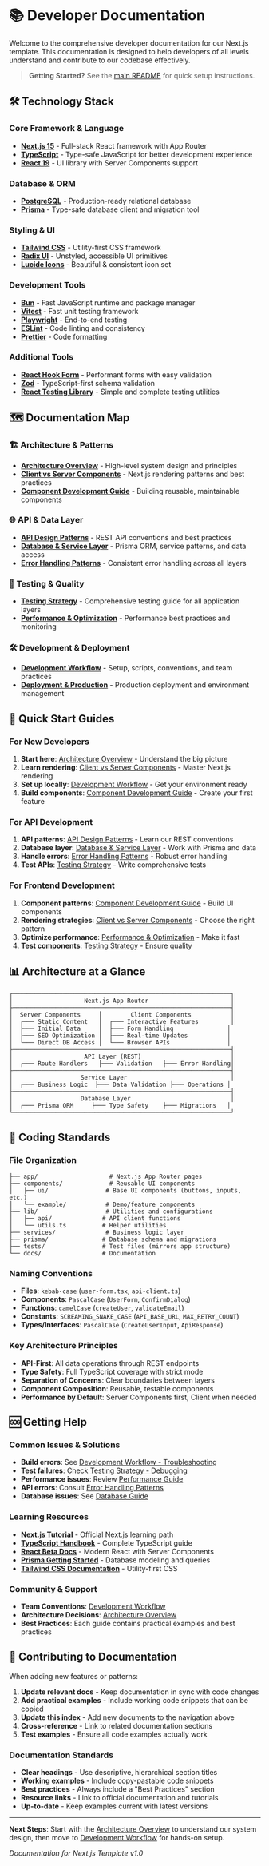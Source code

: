 # 📚 Developer Documentation

Welcome to the comprehensive developer documentation for our Next.js template. This documentation is designed to help developers of all levels understand and contribute to our codebase effectively.

> **Getting Started?** See the [main README](../README.md) for quick setup instructions.

## 🛠️ Technology Stack

### **Core Framework & Language**

- **[Next.js 15](https://nextjs.org/docs)** - Full-stack React framework with App Router
- **[TypeScript](https://www.typescriptlang.org/docs/)** - Type-safe JavaScript for better development experience
- **[React 19](https://react.dev/learn)** - UI library with Server Components support

### **Database & ORM**

- **[PostgreSQL](https://www.postgresql.org/docs/)** - Production-ready relational database
- **[Prisma](https://www.prisma.io/docs)** - Type-safe database client and migration tool

### **Styling & UI**

- **[Tailwind CSS](https://tailwindcss.com/docs)** - Utility-first CSS framework
- **[Radix UI](https://www.radix-ui.com/primitives)** - Unstyled, accessible UI primitives
- **[Lucide Icons](https://lucide.dev/)** - Beautiful & consistent icon set

### **Development Tools**

- **[Bun](https://bun.sh/docs)** - Fast JavaScript runtime and package manager
- **[Vitest](https://vitest.dev/)** - Fast unit testing framework
- **[Playwright](https://playwright.dev/)** - End-to-end testing
- **[ESLint](https://eslint.org/docs/latest/)** - Code linting and consistency
- **[Prettier](https://prettier.io/docs/en/)** - Code formatting

### **Additional Tools**

- **[React Hook Form](https://react-hook-form.com/get-started)** - Performant forms with easy validation
- **[Zod](https://zod.dev/)** - TypeScript-first schema validation
- **[React Testing Library](https://testing-library.com/docs/react-testing-library/intro/)** - Simple and complete testing utilities

## 🗺️ Documentation Map

### 🏗️ **Architecture & Patterns**

- **[Architecture Overview](./architecture/OVERVIEW.md)** - High-level system design and principles
- **[Client vs Server Components](./architecture/RENDERING_PATTERNS.md)** - Next.js rendering patterns and best practices
- **[Component Development Guide](./components/DEVELOPMENT_GUIDE.md)** - Building reusable, maintainable components

### 🌐 **API & Data Layer**

- **[API Design Patterns](./api/DESIGN_PATTERNS.md)** - REST API conventions and best practices
- **[Database & Service Layer](./database/SERVICE_LAYER.md)** - Prisma ORM, service patterns, and data access
- **[Error Handling Patterns](./error-handling/PATTERNS.md)** - Consistent error handling across all layers

### 🧪 **Testing & Quality**

- **[Testing Strategy](./testing/STRATEGY.md)** - Comprehensive testing guide for all application layers
- **[Performance & Optimization](./performance/OPTIMIZATION.md)** - Performance best practices and monitoring

### 🛠️ **Development & Deployment**

- **[Development Workflow](./development/WORKFLOW.md)** - Setup, scripts, conventions, and team practices
- **[Deployment & Production](./deployment/PRODUCTION.md)** - Production deployment and environment management

## 🚀 Quick Start Guides

### For New Developers

1. **Start here**: [Architecture Overview](./architecture/OVERVIEW.md) - Understand the big picture
2. **Learn rendering**: [Client vs Server Components](./architecture/RENDERING_PATTERNS.md) - Master Next.js rendering
3. **Set up locally**: [Development Workflow](./development/WORKFLOW.md) - Get your environment ready
4. **Build components**: [Component Development Guide](./components/DEVELOPMENT_GUIDE.md) - Create your first feature

### For API Development

1. **API patterns**: [API Design Patterns](./api/DESIGN_PATTERNS.md) - Learn our REST conventions
2. **Database layer**: [Database & Service Layer](./database/SERVICE_LAYER.md) - Work with Prisma and data
3. **Handle errors**: [Error Handling Patterns](./error-handling/PATTERNS.md) - Robust error handling
4. **Test APIs**: [Testing Strategy](./testing/STRATEGY.md) - Write comprehensive tests

### For Frontend Development

1. **Component patterns**: [Component Development Guide](./components/DEVELOPMENT_GUIDE.md) - Build UI components
2. **Rendering strategies**: [Client vs Server Components](./architecture/RENDERING_PATTERNS.md) - Choose the right pattern
3. **Optimize performance**: [Performance & Optimization](./performance/OPTIMIZATION.md) - Make it fast
4. **Test components**: [Testing Strategy](./testing/STRATEGY.md) - Ensure quality

## 📊 Architecture at a Glance

```
┌─────────────────────────────────────────────────────────────┐
│                    Next.js App Router                       │
├─────────────────────────────────────────────────────────────┤
│  Server Components     │        Client Components           │
│  ┌─── Static Content   │  ┌─── Interactive Features         │
│  ├─── Initial Data     │  ├─── Form Handling               │
│  ├─── SEO Optimization │  ├─── Real-time Updates           │
│  └─── Direct DB Access │  └─── Browser APIs                │
├─────────────────────────────────────────────────────────────┤
│                    API Layer (REST)                         │
│  ┌─── Route Handlers   ├─── Validation   ├─── Error Handling│
├─────────────────────────────────────────────────────────────┤
│                   Service Layer                             │
│  ┌─── Business Logic  ├─── Data Validation ├─── Operations │
├─────────────────────────────────────────────────────────────┤
│                   Database Layer                            │
│  ┌─── Prisma ORM     ├─── Type Safety    ├─── Migrations   │
└─────────────────────────────────────────────────────────────┘
```

## 🎯 Coding Standards

### File Organization

```
├── app/                    # Next.js App Router pages
├── components/             # Reusable UI components
│   ├── ui/                # Base UI components (buttons, inputs, etc.)
│   └── example/           # Demo/feature components
├── lib/                   # Utilities and configurations
│   ├── api/              # API client functions
│   └── utils.ts          # Helper utilities
├── services/              # Business logic layer
├── prisma/               # Database schema and migrations
├── tests/                # Test files (mirrors app structure)
└── docs/                 # Documentation
```

### Naming Conventions

- **Files**: `kebab-case` (`user-form.tsx`, `api-client.ts`)
- **Components**: `PascalCase` (`UserForm`, `ConfirmDialog`)
- **Functions**: `camelCase` (`createUser`, `validateEmail`)
- **Constants**: `SCREAMING_SNAKE_CASE` (`API_BASE_URL`, `MAX_RETRY_COUNT`)
- **Types/Interfaces**: `PascalCase` (`CreateUserInput`, `ApiResponse`)

### Key Architecture Principles

- **API-First**: All data operations through REST endpoints
- **Type Safety**: Full TypeScript coverage with strict mode
- **Separation of Concerns**: Clear boundaries between layers
- **Component Composition**: Reusable, testable components
- **Performance by Default**: Server Components first, Client when needed

## 🆘 Getting Help

### **Common Issues & Solutions**

- **Build errors**: See [Development Workflow - Troubleshooting](./development/WORKFLOW.md#troubleshooting)
- **Test failures**: Check [Testing Strategy - Debugging](./testing/STRATEGY.md#debugging-tests)
- **Performance issues**: Review [Performance Guide](./performance/OPTIMIZATION.md)
- **API errors**: Consult [Error Handling Patterns](./error-handling/PATTERNS.md)
- **Database issues**: See [Database Guide](./database/SERVICE_LAYER.md)

### **Learning Resources**

- **[Next.js Tutorial](https://nextjs.org/learn)** - Official Next.js learning path
- **[TypeScript Handbook](https://www.typescriptlang.org/docs/)** - Complete TypeScript guide
- **[React Beta Docs](https://react.dev/learn)** - Modern React with Server Components
- **[Prisma Getting Started](https://www.prisma.io/docs/getting-started)** - Database modeling and queries
- **[Tailwind CSS Documentation](https://tailwindcss.com/docs)** - Utility-first CSS

### **Community & Support**

- **Team Conventions**: [Development Workflow](./development/WORKFLOW.md)
- **Architecture Decisions**: [Architecture Overview](./architecture/OVERVIEW.md)
- **Best Practices**: Each guide contains practical examples and best practices

## 📝 Contributing to Documentation

When adding new features or patterns:

1. **Update relevant docs** - Keep documentation in sync with code changes
2. **Add practical examples** - Include working code snippets that can be copied
3. **Update this index** - Add new documents to the navigation above
4. **Cross-reference** - Link to related documentation sections
5. **Test examples** - Ensure all code examples actually work

### Documentation Standards

- **Clear headings** - Use descriptive, hierarchical section titles
- **Working examples** - Include copy-pastable code snippets
- **Best practices** - Always include a "Best Practices" section
- **Resource links** - Link to official documentation and tutorials
- **Up-to-date** - Keep examples current with latest versions

---

**Next Steps**: Start with the [Architecture Overview](./architecture/OVERVIEW.md) to understand our system design, then move to [Development Workflow](./development/WORKFLOW.md) for hands-on setup.

_Documentation for Next.js Template v1.0_
